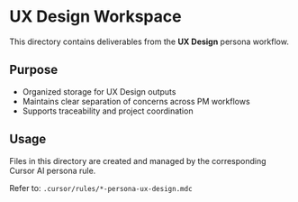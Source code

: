 # UX Design Workspace

This directory contains deliverables from the **UX Design** persona workflow.

## Purpose
- Organized storage for UX Design outputs
- Maintains clear separation of concerns across PM workflows  
- Supports traceability and project coordination

## Usage
Files in this directory are created and managed by the corresponding Cursor AI persona rule.

Refer to: `.cursor/rules/*-persona-ux-design.mdc`
